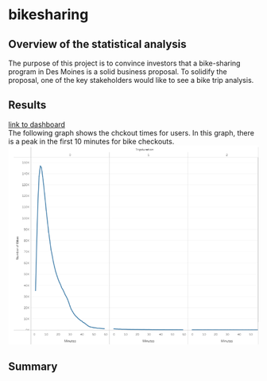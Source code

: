 # bikesharing
## Overview of the statistical analysis
The purpose of this project is to convince investors that a bike-sharing program in Des Moines is a solid business proposal. To solidify the proposal, one of the key stakeholders would like to see a bike trip analysis.
## Results
[link to dashboard](https://public.tableau.com/app/profile/mahtab6487/viz/Bikesharing_16324278188960/Story1?publish=yes)  
The following graph shows the chckout times for users. In this graph, there is a peak in the first 10 minutes for bike checkouts. 
![img1](https://github.com/amirimah/bikesharing/blob/main/checkout_times_for_users.png?raw=true)
## Summary 
